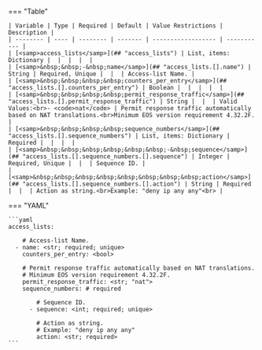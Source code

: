 <!--
  ~ Copyright (c) 2024 Arista Networks, Inc.
  ~ Use of this source code is governed by the Apache License 2.0
  ~ that can be found in the LICENSE file.
  -->
=== "Table"

    | Variable | Type | Required | Default | Value Restrictions | Description |
    | -------- | ---- | -------- | ------- | ------------------ | ----------- |
    | [<samp>access_lists</samp>](## "access_lists") | List, items: Dictionary |  |  |  |  |
    | [<samp>&nbsp;&nbsp;-&nbsp;name</samp>](## "access_lists.[].name") | String | Required, Unique |  |  | Access-list Name. |
    | [<samp>&nbsp;&nbsp;&nbsp;&nbsp;counters_per_entry</samp>](## "access_lists.[].counters_per_entry") | Boolean |  |  |  |  |
    | [<samp>&nbsp;&nbsp;&nbsp;&nbsp;permit_response_traffic</samp>](## "access_lists.[].permit_response_traffic") | String |  |  | Valid Values:<br>- <code>nat</code> | Permit response traffic automatically based on NAT translations.<br>Minimum EOS version requirement 4.32.2F. |
    | [<samp>&nbsp;&nbsp;&nbsp;&nbsp;sequence_numbers</samp>](## "access_lists.[].sequence_numbers") | List, items: Dictionary | Required |  |  |  |
    | [<samp>&nbsp;&nbsp;&nbsp;&nbsp;&nbsp;&nbsp;-&nbsp;sequence</samp>](## "access_lists.[].sequence_numbers.[].sequence") | Integer | Required, Unique |  |  | Sequence ID. |
    | [<samp>&nbsp;&nbsp;&nbsp;&nbsp;&nbsp;&nbsp;&nbsp;&nbsp;action</samp>](## "access_lists.[].sequence_numbers.[].action") | String | Required |  |  | Action as string.<br>Example: "deny ip any any"<br> |

=== "YAML"

    ```yaml
    access_lists:

        # Access-list Name.
      - name: <str; required; unique>
        counters_per_entry: <bool>

        # Permit response traffic automatically based on NAT translations.
        # Minimum EOS version requirement 4.32.2F.
        permit_response_traffic: <str; "nat">
        sequence_numbers: # required

            # Sequence ID.
          - sequence: <int; required; unique>

            # Action as string.
            # Example: "deny ip any any"
            action: <str; required>
    ```
